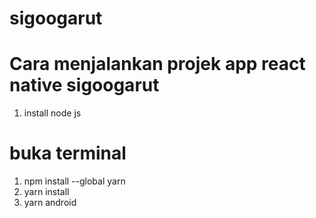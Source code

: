 # sigoogarut

# Cara menjalankan projek app react native sigoogarut

1. install node js

# buka terminal

1. npm install --global yarn
2. yarn install
3. yarn android
